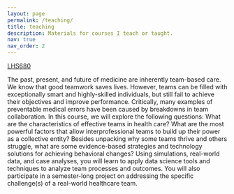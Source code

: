 ```yaml
---
layout: page
permalink: /teaching/
title: teaching
description: Materials for courses I teach or taught. 
nav: true
nav_order: 2
---
```


[LHS680](https://medicine.umich.edu/dept/lhs/education/health-infrastructures-learning-systems-hils-online/course-descriptions)

The past, present, and future of medicine are inherently team-based care. We know that good teamwork saves lives. However, teams can be filled with exceptionally smart and highly-skilled individuals, but still fail to achieve their objectives and improve performance. Critically, many examples of preventable medical errors have been caused by breakdowns in team collaboration. In this course, we will explore the following questions: What are the characteristics of effective teams in health care? What are the most powerful factors that allow interprofessional teams to build up their power as a collective entity? Besides unpacking why some teams thrive and others struggle, what are some evidence-based strategies and technology solutions for achieving behavioral changes? Using simulations, real-world data, and case analyses, you will learn to apply data science tools and techniques to analyze team processes and outcomes. You will also participate in a semester-long project on addressing the specific challenge(s) of a real-world healthcare team.
